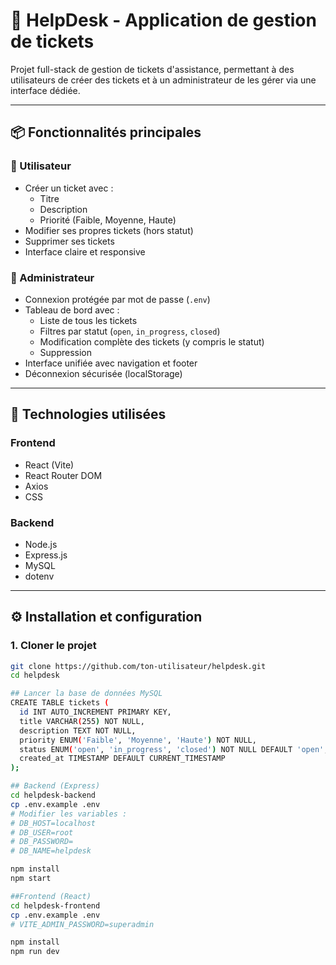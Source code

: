# 🎫 HelpDesk - Application de gestion de tickets

Projet full-stack de gestion de tickets d'assistance, permettant à des utilisateurs de créer des tickets et à un administrateur de les gérer via une interface dédiée.

---

## 📦 Fonctionnalités principales

### 👤 Utilisateur
- Créer un ticket avec :
  - Titre
  - Description
  - Priorité (Faible, Moyenne, Haute)
- Modifier ses propres tickets (hors statut)
- Supprimer ses tickets
- Interface claire et responsive

### 🔐 Administrateur
- Connexion protégée par mot de passe (`.env`)
- Tableau de bord avec :
  - Liste de tous les tickets
  - Filtres par statut (`open`, `in_progress`, `closed`)
  - Modification complète des tickets (y compris le statut)
  - Suppression
- Interface unifiée avec navigation et footer
- Déconnexion sécurisée (localStorage)

---

## 🧱 Technologies utilisées

### Frontend
- React (Vite)
- React Router DOM
- Axios
- CSS

### Backend
- Node.js
- Express.js
- MySQL
- dotenv

---

## ⚙️ Installation et configuration

### 1. Cloner le projet

```bash
git clone https://github.com/ton-utilisateur/helpdesk.git
cd helpdesk

## Lancer la base de données MySQL
CREATE TABLE tickets (
  id INT AUTO_INCREMENT PRIMARY KEY,
  title VARCHAR(255) NOT NULL,
  description TEXT NOT NULL,
  priority ENUM('Faible', 'Moyenne', 'Haute') NOT NULL,
  status ENUM('open', 'in_progress', 'closed') NOT NULL DEFAULT 'open',
  created_at TIMESTAMP DEFAULT CURRENT_TIMESTAMP
);

## Backend (Express)
cd helpdesk-backend
cp .env.example .env
# Modifier les variables :
# DB_HOST=localhost
# DB_USER=root
# DB_PASSWORD=
# DB_NAME=helpdesk

npm install
npm start

##Frontend (React)
cd helpdesk-frontend
cp .env.example .env
# VITE_ADMIN_PASSWORD=superadmin

npm install
npm run dev

